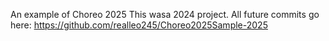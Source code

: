 An example of Choreo 2025
This wasa 2024 project. All future commits go here: https://github.com/realleo245/Choreo2025Sample-2025

